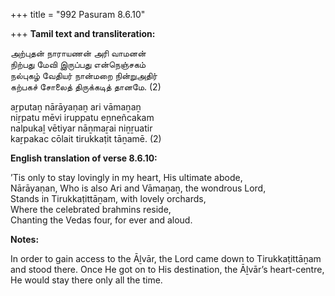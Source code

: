 +++
title = "992 Pasuram 8.6.10"

+++
**Tamil text and transliteration:**

அற்புதன் நாராயணன் அரி வாமனன்  
நிற்பது மேவி இருப்பது என்நெஞ்சகம்  
நல்புகழ் வேதியர் நான்மறை நின்றுஅதிர்  
கற்பகச் சோலைத் திருக்கடித் தானமே. (2)

aṟputaṉ nārāyaṇaṉ ari vāmaṉaṉ  
niṟpatu mēvi iruppatu eṉneñcakam  
nalpukaḻ vētiyar nāṉmaṟai niṉṟuatir  
kaṟpakac cōlait tirukkaṭit tāṉamē. (2)

**English translation of verse 8.6.10:**

’Tis only to stay lovingly in my heart, His ultimate abode,  
Nārāyaṇan, Who is also Ari and Vāmaṉaṉ, the wondrous Lord,  
Stands in Tirukkaṭittāṉam, with lovely orchards,  
Where the celebrated brahmins reside,  
Chanting the Vedas four, for ever and aloud.

**Notes:**

In order to gain access to the Āḻvār, the Lord came down to Tirukkaṭittāṉam and stood there. Once He got on to His destination, the Āḻvār’s heart-centre, He would stay there only all the time.


